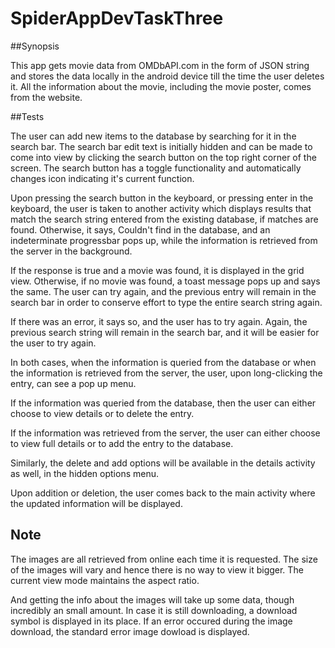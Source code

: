 # SpiderAppDevTaskThree
##Synopsis

This app gets movie data from OMDbAPI.com in the form of JSON string and stores the data locally in the android device till the time the user deletes it. All the information about the movie, including the movie poster, comes from the website.

##Tests

The user can add new items to the database by searching for it in the search bar. The search bar edit text is initially hidden and can be made to come into view by clicking the search button on the top right corner of the screen. The search button has a toggle functionality and automatically changes icon indicating it's current function.

Upon pressing the search button in the keyboard, or pressing enter in the keyboard, the user is taken to another activity which displays results that match the search string entered from the existing database, if matches are found. Otherwise, it says, Couldn't find in the database, and an indeterminate progressbar pops up, while the information is retrieved from the server in the background. 

If the response is true and a movie was found, it is displayed in the grid view. Otherwise, if no movie was found, a toast message pops up and says the same. The user can try again, and the previous entry will remain in the search bar in order to conserve effort to type the entire search string again.

If there was an error, it says so, and the user has to try again. Again, the previous search string will remain in the search bar, and it will be easier for the user to try again.

In both cases, when the information is queried from the database or when the information is retrieved from the server, the user, upon long-clicking the entry, can see a pop up menu.

If the information was queried from the database, then the user can either choose to view details or to delete the entry. 

If the information was retrieved from the server, the user can either choose to view full details or to add the entry to the database.

Similarly, the delete and add options will be available in the details activity as well, in the hidden options menu.

Upon addition or deletion, the user comes back to the main activity where the updated information will be displayed.

## Note

The images are all retrieved from online each time it is requested. The size of the images will vary and hence there is no way to view it bigger. The current view mode maintains the aspect ratio.

And getting the info about the images will take up some data, though incredibly an small amount. In case it is still downloading, a download symbol is displayed in its place. If an error occured during the image download, the standard error image dowload is displayed. 

